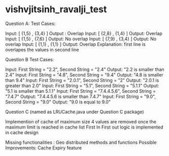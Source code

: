 # vishvjitsinh_ravalji_test

Question A: Test Cases:

Input: [ {1,5} , {3,4} ] Output : Overlap
Input: [ {2,8} , {1,4} ] Output: Overlap
Input: [ {1,5} , {7,6} ] Output: No overlap
Input: [ {7,9} , {3,4} ] Output: No overlap
Input: [ {1,1} , {1,1} ] Output: Overlap Explanation: first line is overlapes the values in second line

Question B Test Cases:

Input: First String = "2.2", Second String = "2.4" Output: "2.2 is smaller than 2.4"
Input: First String = "4.8", Second String = "9.4" Output: "4.8 is smaller than 9.4"
Input: First String = "2.0.1", Second String = "2" Output: "2.0.1 is greater than 2.0"
Input: First String = "5.1", Second String = "5.1.1" Output: "5.1 is smaller than 5.1.1"
Input: First String = "7.4.4.5.6", Second String = "7.4.7" Output: "7.4.4.5.6 is smaller than 7.4.7"
Input: First String = "9.0", Second String = "9.0" Output: "9.0 is equal to 9.0"

Question C (named as LRUCache.java under Question C package)

Implemention of cache of maximum size 4
values are removed once the maximum limit is reached in cache list
First In First out logic is implemented in cache design

Missing functionalities : Geo distributed methods and functions
Possible Improvements: Cache Expiry feature
